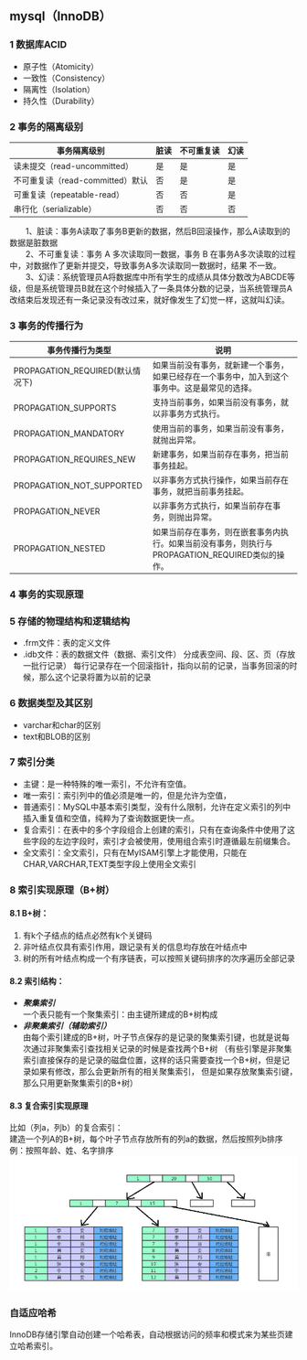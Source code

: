 ## mysql（InnoDB）
### 1 数据库ACID
* 原子性（Atomicity）
* 一致性（Consistency）
* 隔离性（Isolation）
* 持久性（Durability）
### 2 事务的隔离级别
事务隔离级别  |  脏读  |  不可重复读  |  幻读
---- | ----- | ------ | -----
读未提交（read-uncommitted）| 	是 |	是 |	是
不可重复读（read-committed）默认 | 	否| 	是 |	是
可重复读（repeatable-read） |	否 |	否 |	是
串行化（serializable） 	|否 |	否 |	否
&emsp;&emsp;1、脏读：事务A读取了事务B更新的数据，然后B回滚操作，那么A读取到的数据是脏数据  
&emsp;&emsp;2、不可重复读：事务 A 多次读取同一数据，事务 B 在事务A多次读取的过程中，对数据作了更新并提交，导致事务A多次读取同一数据时，结果 不一致。  
&emsp;&emsp;3、幻读：系统管理员A将数据库中所有学生的成绩从具体分数改为ABCDE等级，但是系统管理员B就在这个时候插入了一条具体分数的记录，当系统管理员A改结束后发现还有一条记录没有改过来，就好像发生了幻觉一样，这就叫幻读。   
### 3 事务的传播行为
事务传播行为类型 | 说明
----- | -----
PROPAGATION_REQUIRED(默认情况下) |	如果当前没有事务，就新建一个事务，如果已经存在一个事务中，加入到这个事务中。这是最常见的选择。
PROPAGATION_SUPPORTS |	支持当前事务，如果当前没有事务，就以非事务方式执行。
PROPAGATION_MANDATORY |	使用当前的事务，如果当前没有事务，就抛出异常。
PROPAGATION_REQUIRES_NEW |	新建事务，如果当前存在事务，把当前事务挂起。
PROPAGATION_NOT_SUPPORTED |	以非事务方式执行操作，如果当前存在事务，就把当前事务挂起。
PROPAGATION_NEVER |	以非事务方式执行，如果当前存在事务，则抛出异常。
PROPAGATION_NESTED |	如果当前存在事务，则在嵌套事务内执行。如果当前没有事务，则执行与PROPAGATION_REQUIRED类似的操作。
### 4 事务的实现原理

### 5 存储的物理结构和逻辑结构
* .frm文件：表的定义文件
* .idb文件：表的数据文件（数据、索引文件）
分成表空间、段、区、页（存放一批行记录）
每行记录存在一个回滚指针，指向以前的记录，当事务回滚的时候，那么这个记录将置为以前的记录
### 6 数据类型及其区别
* varchar和char的区别
* text和BLOB的区别

### 7 索引分类
* 主键：是一种特殊的唯一索引，不允许有空值。
* 唯一索引：索引列中的值必须是唯一的，但是允许为空值，
* 普通索引：MySQL中基本索引类型，没有什么限制，允许在定义索引的列中插入重复值和空值，纯粹为了查询数据更快一点。
* 复合索引：在表中的多个字段组合上创建的索引，只有在查询条件中使用了这些字段的左边字段时，索引才会被使用，使用组合索引时遵循最左前缀集合。
* 全文索引：全文索引，只有在MyISAM引擎上才能使用，只能在CHAR,VARCHAR,TEXT类型字段上使用全文索引

### 8 索引实现原理（B+树）
#### 8.1 B+树：  
1. 有k个子结点的结点必然有k个关键码
2. 非叶结点仅具有索引作用，跟记录有关的信息均存放在叶结点中
3. 树的所有叶结点构成一个有序链表，可以按照关键码排序的次序遍历全部记录  
#### 8.2 索引结构：
* ***聚集索引***  
一个表只能有一个聚集索引：由主键所建成的B+树构成  
* ***非聚集索引（辅助索引）***  
由每个索引建成的B+树，叶子节点保存的是记录的聚集索引键，也就是说每次通过非聚集索引查找相关记录的时候是查找两个B+树
（有些引擎是非聚集索引直接保存的是记录的磁盘位置，这样的话只需要查找一个B+树，但是记录如果有修改，那么会更新所有的相关聚集索引，
但是如果存放聚集索引键，那么只用更新聚集索引的B+树）  
#### 8.3 复合索引实现原理  
比如（列a，列b）的复合索引：  
建造一个列A的B+树，每个叶子节点存放所有的列a的数据，然后按照列b排序  
例：按照年龄、姓、名字排序  
![三个索引图](./imgs/1.png)
### 自适应哈希  
InnoDB存储引擎自动创建一个哈希表，自动根据访问的频率和模式来为某些页建立哈希索引。 